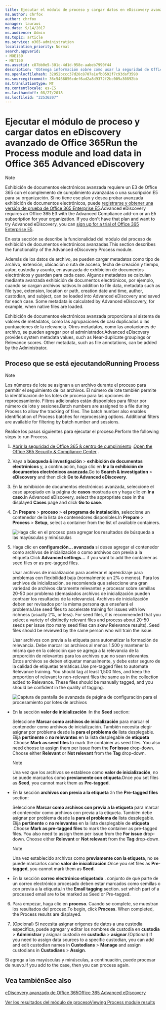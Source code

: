 ```yaml
---
title: Ejecutar el módulo de proceso y cargar datos en eDiscovery avanzado de Office 365
ms.author: chrfox
author: chrfox
manager: laurawi
ms.date: 9/14/2017
ms.audience: Admin
ms.topic: article
ms.service: o365-administration
localization_priority: Normal
search.appverid:
- MOE150
- MET150
ms.assetid: c87bb0e5-301c-4d1d-958e-aabeb7990f44
description: 'Obtenga información sobre cómo usar la seguridad de Office 365 &amp; centro de cumplimiento para tener acceso a Office 365 avanzada exhibición de documentos electrónicos y ejecutar el módulo de proceso para un caso.  '
ms.openlocfilehash: 32052bccc37d20c8707a1efb0592f7c93daf3590
ms.sourcegitcommit: 36c5466056cdef6ad2a8d9372f2bc009a30892bb
ms.translationtype: MT
ms.contentlocale: es-ES
ms.lasthandoff: 08/27/2018
ms.locfileid: "22536207"
---
```

# <a name="run-the-process-module-and-load-data-in-office-365-advanced-ediscovery"></a><span data-ttu-id="1b492-103">Ejecutar el módulo de proceso y cargar datos en eDiscovery avanzado de Office 365</span><span class="sxs-lookup"><span data-stu-id="1b492-103">Run the Process module and load data in Office 365 Advanced eDiscovery</span></span>

> [!NOTE]
> <span data-ttu-id="1b492-p101">Exhibición de documentos electrónicos avanzada requiere un E3 de Office 365 con el complemento de cumplimiento avanzadas o una suscripción E5 para su organización. Si no tiene ese plan y desea probar avanzada exhibición de documentos electrónicos, puede [registrarse y obtener una versión de prueba de Office 365 Enterprise E5](https://go.microsoft.com/fwlink/p/?LinkID=698279).</span><span class="sxs-lookup"><span data-stu-id="1b492-p101">Advanced eDiscovery requires an Office 365 E3 with the Advanced Compliance add-on or an E5 subscription for your organization. If you don't have that plan and want to try Advanced eDiscovery, you can [sign up for a trial of Office 365 Enterprise E5](https://go.microsoft.com/fwlink/p/?LinkID=698279).</span></span> 
  
<span data-ttu-id="1b492-106">En esta sección se describe la funcionalidad del módulo del proceso de exhibición de documentos electrónicos avanzadas.</span><span class="sxs-lookup"><span data-stu-id="1b492-106">This section describes the functionality of the Advanced eDiscovery Process module.</span></span> 
  
<span data-ttu-id="1b492-p102">Además de los datos de archivo, se pueden cargar metadatos como tipo de archivo, extensión, ubicación o ruta de acceso, fecha de creación y tiempo, autor, custodia y asunto, en avanzada de exhibición de documentos electrónicos y guardan para cada caso. Algunos metadatos se calculan mediante avanzada exhibición de documentos electrónicos, por ejemplo, cuando se cargan archivos nativos.</span><span class="sxs-lookup"><span data-stu-id="1b492-p102">In addition to file data, metadata such as file type, extension, location or path, creation date and time, author, custodian, and subject, can be loaded into Advanced eDiscovery and saved for each case. Some metadata is calculated by Advanced eDiscovery, for example, when native files are loaded.</span></span> 
  
<span data-ttu-id="1b492-p103">Exhibición de documentos electrónicos avanzada proporciona al sistema de valores de metadatos, como las agrupaciones de casi duplicados o las puntuaciones de la relevancia. Otros metadatos, como las anotaciones de archivo, se pueden agregar por el administrador.</span><span class="sxs-lookup"><span data-stu-id="1b492-p103">Advanced eDiscovery provides system metadata values, such as Near-duplicate groupings or Relevance scores. Other metadata, such as file annotations, can be added by the Administrator.</span></span> 
  
## <a name="running-process"></a><span data-ttu-id="1b492-111">Proceso que se está ejecutando</span><span class="sxs-lookup"><span data-stu-id="1b492-111">Running Process</span></span>

> [!NOTE]
> <span data-ttu-id="1b492-p104">Los números de lote se asignan a un archivo durante el proceso para permitir el seguimiento de los archivos. El número de lote también permite la identificación de los lotes de proceso para las opciones de reprocesamiento. Filtros adicionales están disponibles para filtrar por número de lote y sesiones.</span><span class="sxs-lookup"><span data-stu-id="1b492-p104">Batch numbers are assigned to a file during Process to allow the tracking of files. The batch number also enables identification of Process batches for reprocessing options. Additional filters are available for filtering by batch number and sessions.</span></span> 
  
<span data-ttu-id="1b492-115">Realice los pasos siguientes para ejecutar el proceso.</span><span class="sxs-lookup"><span data-stu-id="1b492-115">Perform the following steps to run Process.</span></span>
  
1. <span data-ttu-id="1b492-116">[Abrir la seguridad de Office 365 &amp; centro de cumplimiento](go-to-the-securitycompliance-center.md) .</span><span class="sxs-lookup"><span data-stu-id="1b492-116">[Open the Office 365 Security &amp; Compliance Center](go-to-the-securitycompliance-center.md) .</span></span> 
    
2. <span data-ttu-id="1b492-117">Vaya a **búsqueda &amp; investigación** \> **exhibición de documentos electrónicos** y, a continuación, haga clic en **Ir a la exhibición de documentos electrónicos avanzada**.</span><span class="sxs-lookup"><span data-stu-id="1b492-117">Go to **Search &amp; investigation** \> **eDiscovery** and then click **Go to Advanced eDiscovery**.</span></span>
    
3. <span data-ttu-id="1b492-118">En la exhibición de documentos electrónicos avanzada, seleccione el caso apropiado en la página de **casos** mostrada en y haga clic en **Ir a caso**.</span><span class="sxs-lookup"><span data-stu-id="1b492-118">In Advanced eDiscovery, select the appropriate case in the displayed **Cases** page and click **Go to case**.</span></span>
    
4. <span data-ttu-id="1b492-119">En **Prepare** \> **proceso** \> **el programa de instalación**, seleccione un contenedor de la lista de contenedores disponibles.</span><span class="sxs-lookup"><span data-stu-id="1b492-119">In **Prepare** \> **Process** \> **Setup**, select a container from the list of available containers.</span></span>
    
    ![Haga clic en el proceso para agregar los resultados de búsqueda a las mayúsculas y minúsculas](media/50bdc55c-d378-4881-b302-31ef785fa359.png)
  
5. <span data-ttu-id="1b492-121">Haga clic en **configuración... avanzada** si desea agregar el contenedor como archivos de inicialización o como archivos con previa a la etiqueta.</span><span class="sxs-lookup"><span data-stu-id="1b492-121">Click **Advanced settings...** if you want to add the container as seed files or as pre-tagged files.</span></span> 
    
    <span data-ttu-id="1b492-p105">Usar archivos de inicialización para acelerar el aprendizaje para problemas con flexibilidad baja (normalmente un 2% o menos). Para los archivos de inicialización, se recomienda que seleccione una gran variedad de archivos claramente relevantes y procesar sobre semillas 20-50 por problema (demasiados archivos de inicialización pueden contraer los resultados de la relevancia). Archivos de inicialización deben ser revisados por la misma persona que enseñará el problema.</span><span class="sxs-lookup"><span data-stu-id="1b492-p105">Use seed files to accelerate training for issues with low richness (usually 2%, or less). For seed files, it is recommended that you select a variety of distinctly relevant files and process about 20-50 seeds per issue (too many seed files can skew Relevance results). Seed files should be reviewed by the same person who will train the issue.</span></span>
    
    <span data-ttu-id="1b492-p106">Usar archivos con previa a la etiqueta para automatizar la formación de relevancia. Debe marcar los archivos al menos 1.500 y mantener la misma que en la colección que se agrega a la relevancia de la proporción de relevantes para los archivos que no sean relevantes. Estos archivos se deben etiquetar manualmente, y debe estar seguro de la calidad de etiquetas temáticas.</span><span class="sxs-lookup"><span data-stu-id="1b492-p106">Use pre-tagged files to automate Relevance training. You should tag at least 1,500 files, and keep the proportion of relevant to non-relevant files the same as in the collection added to Relevance. These files should be manually tagged, and you should be confident in the quality of tagging.</span></span>
    
    ![Captura de pantalla de avanzada de página de configuración para el procesamiento por lotes de archivos](media/3c25cb78-4484-41e5-bd34-3753c7ab6cf2.jpg)
  
  - <span data-ttu-id="1b492-129">En la sección **valor de inicialización** :</span><span class="sxs-lookup"><span data-stu-id="1b492-129">In the **Seed** section:</span></span> 
    
    <span data-ttu-id="1b492-p107">Seleccione **Marcar como archivos de inicialización** para marcar el contenedor como archivos de inicialización. También necesita elegir asignar por problema desde la **para el problema de** lista desplegable. Elija **pertinente** o **no relevantes** en la lista desplegable de **etiqueta** .</span><span class="sxs-lookup"><span data-stu-id="1b492-p107">Choose **Mark as seed files** to mark the container as seed files. You also need choose to assign them per issue from the **For issue** drop-down. Choose either **Relevant** or **Not relevant** from the **Tag** drop-down.</span></span> 
    
    > [!NOTE]
    > <span data-ttu-id="1b492-133">Una vez que los archivos se establece como **valor de inicialización**, no se puede marcarlos como **previamente con etiqueta**.</span><span class="sxs-lookup"><span data-stu-id="1b492-133">Once you set files as **Seed**, you cannot mark them as **Pre-tagged**.</span></span> 
  
  - <span data-ttu-id="1b492-134">En la sección **archivos con previa a la etiqueta** :</span><span class="sxs-lookup"><span data-stu-id="1b492-134">In the **Pre-tagged files** section:</span></span> 
    
    <span data-ttu-id="1b492-p108">Seleccione **Marcar como archivos con previa a la etiqueta** para marcar el contenedor como archivos con previa a la etiqueta. También debe asignar por problema desde la **para el problema de** lista desplegable. Elija **pertinente** o **no relevantes** en la lista desplegable de **etiqueta** .</span><span class="sxs-lookup"><span data-stu-id="1b492-p108">Choose **Mark as pre-tagged files** to mark the container as pre-tagged files. You also need to assign them per issue from the **For issue** drop-down. Choose either **Relevant** or **Not relevant** from the **Tag** drop-down.</span></span> 
    
    > [!NOTE]
    > <span data-ttu-id="1b492-138">Una vez establecido archivos como **previamente con la etiqueta**, no se puede marcarlos como **valor de inicialización**.</span><span class="sxs-lookup"><span data-stu-id="1b492-138">Once you set files as **Pre-tagged**, you cannot mark them as **Seed**.</span></span> 
  
  - <span data-ttu-id="1b492-p109">En la sección **correo electrónico etiquetado** . conjunto de qué parte de un correo electrónico procesado deben estar marcados como semillas o con previa a la etiqueta.</span><span class="sxs-lookup"><span data-stu-id="1b492-p109">In the **Email tagging** section. set which part of a processed email are to be marked as Seed or Pre-tagged.</span></span> 
    
6. <span data-ttu-id="1b492-p110">Para empezar, haga clic en **proceso**. Cuando se complete, se muestran los resultados del proceso.</span><span class="sxs-lookup"><span data-stu-id="1b492-p110">To begin, click **Process**. When completed, the Process results are displayed.</span></span>
    
7. <span data-ttu-id="1b492-143">(Opcional) Si necesita asignar orígenes de datos a una custodia específica, puede agregar y editar los nombres de custodia en **custodia** \> **Administrar** y asignar custodia en **custodia** \> **asignar**.</span><span class="sxs-lookup"><span data-stu-id="1b492-143">(Optional) If you need to assign data sources to a specific custodian, you can add and edit custodian names in **Custodians** \> **Manage** and assign custodians in **Custodians** \> **Assign**.</span></span> 
    
<span data-ttu-id="1b492-144">Si agrega a las mayúsculas y minúsculas, a continuación, puede procesar de nuevo.</span><span class="sxs-lookup"><span data-stu-id="1b492-144">If you add to the case, then you can process again.</span></span>
  
## <a name="see-also"></a><span data-ttu-id="1b492-145">Vea también</span><span class="sxs-lookup"><span data-stu-id="1b492-145">See also</span></span>

[<span data-ttu-id="1b492-146">eDiscovery avanzado de Office 365</span><span class="sxs-lookup"><span data-stu-id="1b492-146">Office 365 Advanced eDiscovery</span></span>](office-365-advanced-ediscovery.md)
  
[<span data-ttu-id="1b492-147">Ver los resultados del módulo de proceso</span><span class="sxs-lookup"><span data-stu-id="1b492-147">Viewing Process module results</span></span>](view-process-module-results-in-advanced-ediscovery.md)

